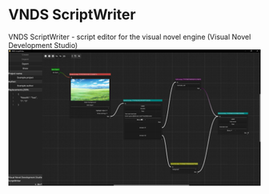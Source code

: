 # VNDS ScriptWriter
VNDS ScriptWriter - script editor for the visual novel engine (Visual Novel Development Studio)
![VNDS screenshot](https://github.com/lb357/VNDS-ScriptWriter/blob/main/vnds_screenshot.PNG?raw=true)
